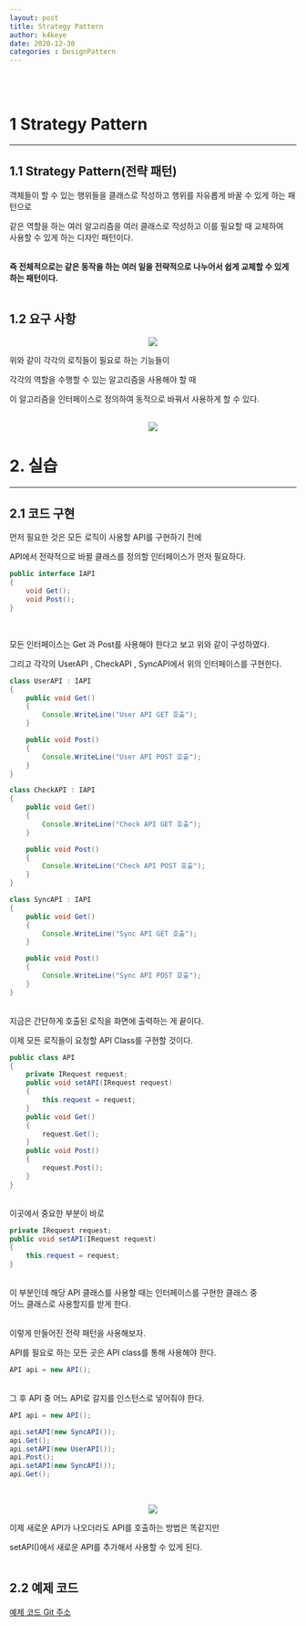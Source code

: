 ```yaml
---
layout: post
title: Strategy Pattern
author: k4keye
date: 2020-12-30
categories : DesignPattern
---
```

<br/>
<br/>

# 1 Strategy Pattern
___

## 1.1 Strategy Pattern(전략 패턴)</br>
객체들이 할 수 있는 행위들을 클래스로 작성하고 행위를 자유롭게 바꿀 수 있게 하는 패턴으로 </br>

같은 역할을 하는 여러 알고리즘을 여러 클래스로 작성하고 이를 필요할 때 교체하여 </br>
사용할 수 있게 하는 디자인 패턴이다.</br></br>

**즉 전체적으로는 같은 동작을 하는 여러 일을 전략적으로 나누어서 쉽게 교체할 수 있게 하는 패턴이다.**</br></br>



## 1.2 요구 사항 </br>

<p align="center">
    <img src ="https://img1.daumcdn.net/thumb/R1280x0/?scode=mtistory2&fname=https%3A%2F%2Fblog.kakaocdn.net%2Fdn%2FzfkeC%2FbtqPh98sLw0%2FO3q8N11w3EHREzmx0nJq80%2Fimg.png"/>
</p>

위와 같이 각각의 로직들이 필요로 하는 기능들이</br>

각각의 역할을 수행할 수 있는 알고리즘을 사용해야 할 때</br>

이 알고리즘을 인터페이스로 정의하여 동적으로 바꿔서 사용하게 할 수 있다.</br></br>

<p align="center">
    <img src ="https://img1.daumcdn.net/thumb/R1280x0/?scode=mtistory2&fname=https%3A%2F%2Fblog.kakaocdn.net%2Fdn%2FlQxkx%2FbtqPfTZlbM1%2FPFzO7hS3feFfB16xQQH7R0%2Fimg.png"/>
</p>


# 2. 실습 
___

## 2.1 코드 구현 </br>
먼저 필요한 것은 모든 로직이 사용할 API를 구현하기 전에</br>

API에서 전략적으로 바뀔 클래스를 정의할 인터페이스가 먼저 필요하다.</br>

```java
public interface IAPI
{
	void Get();
	void Post();
}
```
</br>

모든 인터페이스는 Get 과 Post를 사용해야 한다고 보고 위와 같이 구성하였다.</br>

그리고 각각의 UserAPI , CheckAPI , SyncAPI에서 위의 인터페이스를 구현한다.</br>

``` java
class UserAPI : IAPI
{
	public void Get()
	{
		Console.WriteLine("User API GET 호출");
	}

	public void Post()
	{
		Console.WriteLine("User API POST 호출");
	}
}

class CheckAPI : IAPI
{
	public void Get()
	{
		Console.WriteLine("Check API GET 호출");
	}

	public void Post()
	{
		Console.WriteLine("Check API POST 호출");
	}
}

class SyncAPI : IAPI
{
	public void Get()
	{
		Console.WriteLine("Sync API GET 호출");
	}

	public void Post()
	{
		Console.WriteLine("Sync API POST 호출");
	}
}
```
<br/>
지금은 간단하게 호출된 로직을 화면에 출력하는 게 끝이다.<br/>

이제 모든 로직들이 요청할 API Class를 구현할 것이다.<br/>
```java
public class API
{
	private IRequest request;
	public void setAPI(IRequest request)
	{
		this.request = request;
	}
	public void Get()
	{
		request.Get();
	}
	public void Post()
	{
		request.Post();
	}
}
```
<br/>
이곳에서 중요한 부분이 바로 <br/>

```java
private IRequest request;
public void setAPI(IRequest request)
{
	this.request = request;
}
```
<br/>
이 부분인데 해당 API 클래스를 사용할 때는 인터페이스를 구현한 클래스 중 <br/>
어느 클래스로 사용할지를 받게 한다.<br/><br/>


이렇게 만들어진 전략 패턴을 사용해보자.<br/>

API를 필요로 하는 모든 곳은 API class를 통해 사용해야 한다.<br/>

```java
API api = new API();
```
</br>
그 후 API 중 어느 API로 갈지를 인스턴스로 넣어줘야 한다.

```java
API api = new API();

api.setAPI(new SyncAPI());
api.Get();
api.setAPI(new UserAPI());
api.Post();
api.setAPI(new SyncAPI());
api.Get();
```
</br>
<p align="center">
    <img src ="https://img1.daumcdn.net/thumb/R1280x0/?scode=mtistory2&fname=https%3A%2F%2Fblog.kakaocdn.net%2Fdn%2FvWNry%2FbtqPnbYYSQW%2FSn7Nogk3mhDUrN0hQJKmK1%2Fimg.png"/>
</p>

이제 새로운 API가 나오더라도 API를 호출하는 방법은 똑같지만</br>

setAPI()에서 새로운 API를 추가해서 사용할 수 있게 된다.</br>
<br/>

## 2.2 예제 코드 <br/>

[예제 코드 Git 주소 ](https://github.com/k4keye/DesignPattern)